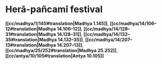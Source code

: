 # Herā-pañcamī festival

**[[cc/madhya/1/145#translation|Madhya 1.145]]**, **[[cc/madhya/14/106–12#translation|Madhya 14.106–12]]**, **[[cc/madhya/14/128–31#translation|Madhya 14.128–31]]**, **[[cc/madhya/14/132–35#translation|Madhya 14.132–35]]**, **[[cc/madhya/14/207–13#translation|Madhya 14.207–13]]**, **[[cc/madhya/25/252#translation|Madhya 25.252]]**, **[[cc/antya/10/105#translation|Antya 10.105]]**

